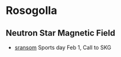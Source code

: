 # Rosogolla

## Neutron Star Magnetic Field

- [sransom](https://www.cv.nrao.edu/~sransom/web/Ch6.html) Sports day Feb 1, Call to SKG
